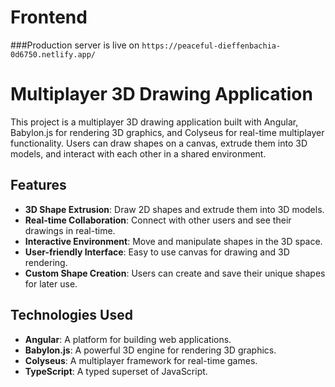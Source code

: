 # Frontend


###Production server  is live on `https://peaceful-dieffenbachia-0d6750.netlify.app/`

# Multiplayer 3D Drawing Application

This project is a multiplayer 3D drawing application built with Angular, Babylon.js for rendering 3D graphics, and Colyseus for real-time multiplayer functionality. Users can draw shapes on a canvas, extrude them into 3D models, and interact with each other in a shared environment.

## Features

- **3D Shape Extrusion**: Draw 2D shapes and extrude them into 3D models.
- **Real-time Collaboration**: Connect with other users and see their drawings in real-time.
- **Interactive Environment**: Move and manipulate shapes in the 3D space.
- **User-friendly Interface**: Easy to use canvas for drawing and 3D rendering.
- **Custom Shape Creation**: Users can create and save their unique shapes for later use.

## Technologies Used

- **Angular**: A platform for building web applications.
- **Babylon.js**: A powerful 3D engine for rendering 3D graphics.
- **Colyseus**: A multiplayer framework for real-time games.
- **TypeScript**: A typed superset of JavaScript.




